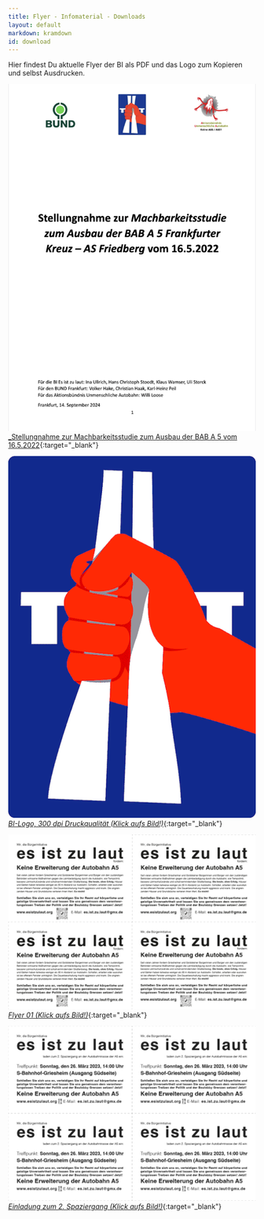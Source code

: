 ```yaml
---
title: Flyer - Infomaterial - Downloads
layout: default
markdown: kramdown
id: download
---
```

Hier findest Du aktuelle Flyer der BI als PDF und das Logo zum Kopieren und selbst Ausdrucken.

[![Stellungnahme zur Machbarkeitsstudie der Autobahn GmbH](/assets/img/Stellungnahme-BI-BUND-AUA.png)_Stellungnahme zur Machbarkeitsstudie zum Ausbau der BAB A 5 vom 16.5.2022](/assets/files/2024_BI-BUND-Machbarkeitsstudie.pdf){:target="_blank"}

[![Logo der BI-ES IST ZU LAUT](/assets/img/Logo_BI_00.gif) _BI-Logo, 300 dpi Druckqualität (Klick aufs Bild!)_](/assets/img/Logo_BI_300dpi.jpg){:target="_blank"}

[![DIN A4-Flyer der BI-EsIstZuLaut](/assets/img/Flyer_4fach_Seite1.png) _Flyer 01 (Klick aufs Bild!)_](/assets/img/Flyer_4fach_farbig.pdf){:target="_blank"}

[![Flyer der BI-EsIstZuLaut](/assets/img/Flyer_4fach_Spaziergang_26_03.png) _Einladung zum 2. Spaziergang (Klick aufs Bild!)_](/assets/img/Flyer_4fach_4c_Spaziergang_26_03_23.pdf){:target="_blank"}
